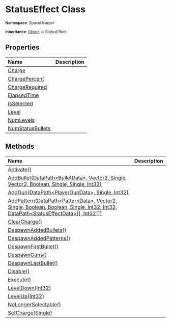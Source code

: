 # StatusEffect Class

<small>**Namespace**: SpaceUsurper</small>

<small>**Inheritance**: [Object](https://docs.microsoft.com/en-us/dotnet/api/system.object?view=netframework-4.5) → StatusEffect</small>

## Properties

<div markdown="1" class="member-table">

| Name | Description |
| :--- | ----------- |
| [Charge](StatusEffect/Charge.md) |  | 
| [ChargePercent](StatusEffect/ChargePercent.md) |  | 
| [ChargeRequired](StatusEffect/ChargeRequired.md) |  | 
| [ElapsedTime](StatusEffect/ElapsedTime.md) |  | 
| [IsSelected](StatusEffect/IsSelected.md) |  | 
| [Level](StatusEffect/Level.md) |  | 
| [NumLevels](StatusEffect/NumLevels.md) |  | 
| [NumStatusBullets](StatusEffect/NumStatusBullets.md) |  | 

</div>

## Methods

<div markdown="1" class="member-table">

| Name | Description |
| :--- | ----------- |
| [Activate()](StatusEffect/Activate.md) |  | 
| [AddBullet(DataPath&lt;BulletData&gt;, Vector2, Single, Vector2, Boolean, Single, Single, Int32)](StatusEffect/AddBullet.md) |  | 
| [AddGun(DataPath&lt;PlayerGunData&gt;, Single, Int32)](StatusEffect/AddGun.md) |  | 
| [AddPattern(DataPath&lt;PatternData&gt;, Vector2, Single, Boolean, Boolean, Single, Int32, Int32, DataPath&lt;StatusEffectData&gt;[], Int32[])](StatusEffect/AddPattern.md) |  | 
| [ClearCharge()](StatusEffect/ClearCharge.md) |  | 
| [DespawnAddedBullets()](StatusEffect/DespawnAddedBullets.md) |  | 
| [DespawnAddedPatterns()](StatusEffect/DespawnAddedPatterns.md) |  | 
| [DespawnFirstBullet()](StatusEffect/DespawnFirstBullet.md) |  | 
| [DespawnGuns()](StatusEffect/DespawnGuns.md) |  | 
| [DespawnLastBullet()](StatusEffect/DespawnLastBullet.md) |  | 
| [Disable()](StatusEffect/Disable.md) |  | 
| [Execute()](StatusEffect/Execute.md) |  | 
| [LevelDown(Int32)](StatusEffect/LevelDown.md) |  | 
| [LevelUp(Int32)](StatusEffect/LevelUp.md) |  | 
| [NoLongerSelectable()](StatusEffect/NoLongerSelectable.md) |  | 
| [SetCharge(Single)](StatusEffect/SetCharge.md) |  | 

</div>

